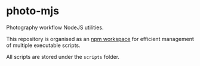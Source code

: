 # photo-mjs

Photography workflow NodeJS utilities.

This repository is organised as an [npm workspace](https://docs.npmjs.com/cli/v8/using-npm/workspaces) for efficient management of multiple executable scripts.

All scripts are stored under the `scripts` folder.
